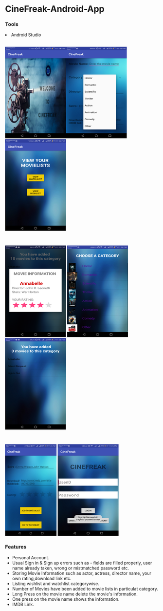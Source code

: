 # CineFreak-Android-App

<h3>Tools</h3>
<li> Android Studio </li>

<br>
<p float="left">
<img src="Android/Pic1.png" alt="Pic1" width="200px" height="300px"><img src="Android/Pic4.png" alt="Pic3" width="200px" height="300px"><img src="Android/Pic6.png" alt="Pic6" width="200px" height="300px"> 
</p>
<br>
<p float="left">
<img src="Android/Pic7.png" alt="Pic7" width="200px" height="300px">  <img src="Android/Pic8.png" alt="Pic8" width="200px" height="300px">
 <img src="Android/Pic9.png" alt="Pic9" width="200px" height="300px">
<p>
<br>
<p float="left">
<img src="Android/Pic5.png" alt="Pic4" swidth="200px" height="300px"> <img src="Android/pic10.png" alt="Pic5" width="200px" height="300px">
</p>
<h3> Features </h3>
 <ul>
			  <li> Personal Account.</link>
			  <li> Usual Sign in & Sign up errors such as - fields are filled properly, user name already taken, wrong or mistmatched password etc.</li>
			  <li>Storing Movie Information such as actor, actress, director name, your own rating,download link etc.</li>
			  <li>Listing wishlist and watchlist categorywise.</li>
			  <li>Number of Movies have been added to movie lists in particulat category.</li>
			  <li>Long Press on the movie name delete the movie's information.</li>
			  <li>One press on the movie name shows the information.</li>
			  <li>IMDB Link.</li>
			  
</ul>

